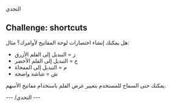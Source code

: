 التحدي

## Challenge: shortcuts

هل يمكنك إنشاء اختصارات لوحة المفاتيح لأوامرك؟ مثال:

+ ز = التبديل إلى القلم الأزرق
+ خ = التبديل إلى القلم الأخضر
+ م = التبديل إلى الممحاة
+ ش = شاشة واضحة

يمكنك حتى السماح للمستخدم بتغيير عرض القلم باستخدام مفاتيح الأسهم.

\--- /التحدي \---